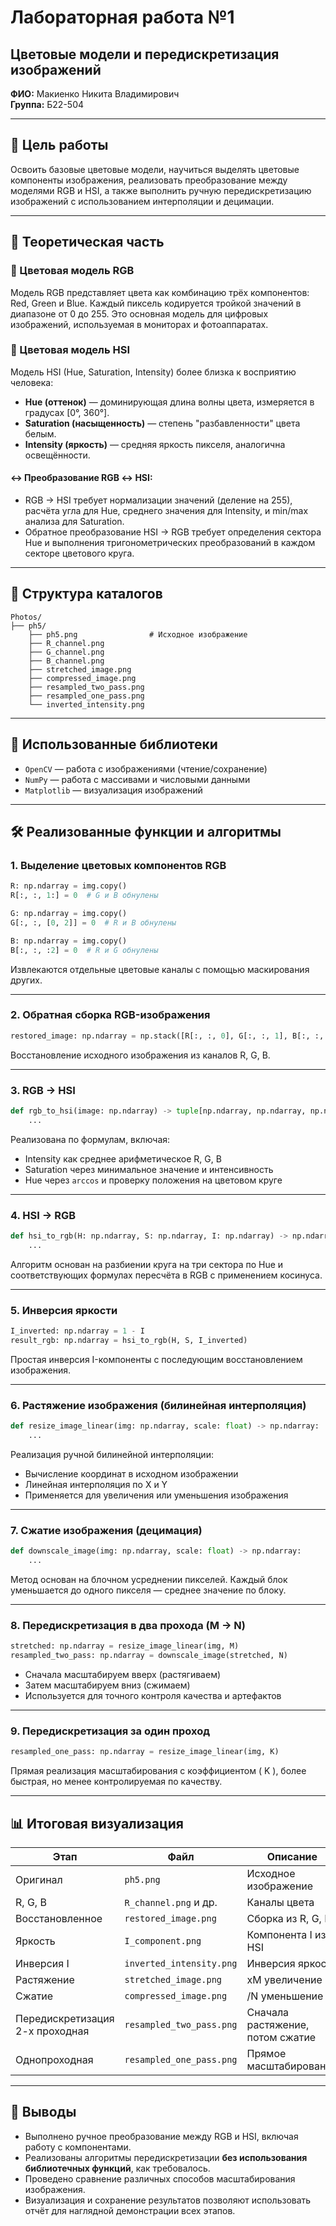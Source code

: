 
# Лабораторная работа №1  
## **Цветовые модели и передискретизация изображений**

**ФИО:** Макиенко Никита Владимирович  
**Группа:** Б22-504  

---

## 🎯 Цель работы
Освоить базовые цветовые модели, научиться выделять цветовые компоненты изображения, реализовать преобразование между моделями RGB и HSI, а также выполнить ручную передискретизацию изображений с использованием интерполяции и децимации.

---

## 🧠 Теоретическая часть

### 🎨 Цветовая модель RGB
Модель RGB представляет цвета как комбинацию трёх компонентов: Red, Green и Blue. Каждый пиксель кодируется тройкой значений в диапазоне от 0 до 255. Это основная модель для цифровых изображений, используемая в мониторах и фотоаппаратах.

### 🌈 Цветовая модель HSI
Модель HSI (Hue, Saturation, Intensity) более близка к восприятию человека:
- **Hue (оттенок)** — доминирующая длина волны цвета, измеряется в градусах [0°, 360°].
- **Saturation (насыщенность)** — степень "разбавленности" цвета белым.
- **Intensity (яркость)** — средняя яркость пикселя, аналогична освещённости.

#### ↔️ Преобразование RGB ↔ HSI:
- RGB → HSI требует нормализации значений (деление на 255), расчёта угла для Hue, среднего значения для Intensity, и min/max анализа для Saturation.
- Обратное преобразование HSI → RGB требует определения сектора Hue и выполнения тригонометрических преобразований в каждом секторе цветового круга.

---

## 📂 Структура каталогов
```
Photos/
├── ph5/
    ├── ph5.png                # Исходное изображение
    ├── R_channel.png
    ├── G_channel.png
    ├── B_channel.png
    ├── stretched_image.png
    ├── compressed_image.png
    ├── resampled_two_pass.png
    ├── resampled_one_pass.png
    └── inverted_intensity.png
```

---

## 🧪 Использованные библиотеки
- `OpenCV` — работа с изображениями (чтение/сохранение)
- `NumPy` — работа с массивами и числовыми данными
- `Matplotlib` — визуализация изображений

---

## 🛠 Реализованные функции и алгоритмы

### 1. Выделение цветовых компонентов RGB
```python
R: np.ndarray = img.copy()
R[:, :, 1:] = 0  # G и B обнулены

G: np.ndarray = img.copy()
G[:, :, [0, 2]] = 0  # R и B обнулены

B: np.ndarray = img.copy()
B[:, :, :2] = 0  # R и G обнулены
```
Извлекаются отдельные цветовые каналы с помощью маскирования других.

---

### 2. Обратная сборка RGB-изображения
```python
restored_image: np.ndarray = np.stack([R[:, :, 0], G[:, :, 1], B[:, :, 2]], axis=-1)
```
Восстановление исходного изображения из каналов R, G, B.

---

### 3. RGB → HSI
```python
def rgb_to_hsi(image: np.ndarray) -> tuple[np.ndarray, np.ndarray, np.ndarray]:
    ...
```
Реализована по формулам, включая:
- Intensity как среднее арифметическое R, G, B
- Saturation через минимальное значение и интенсивность
- Hue через `arccos` и проверку положения на цветовом круге

---

### 4. HSI → RGB
```python
def hsi_to_rgb(H: np.ndarray, S: np.ndarray, I: np.ndarray) -> np.ndarray:
    ...
```
Алгоритм основан на разбиении круга на три сектора по Hue и соответствующих формулах пересчёта в RGB с применением косинуса.

---

### 5. Инверсия яркости
```python
I_inverted: np.ndarray = 1 - I
result_rgb: np.ndarray = hsi_to_rgb(H, S, I_inverted)
```
Простая инверсия I-компоненты с последующим восстановлением изображения.

---

### 6. Растяжение изображения (билинейная интерполяция)
```python
def resize_image_linear(img: np.ndarray, scale: float) -> np.ndarray:
    ...
```
Реализация ручной билинейной интерполяции:
- Вычисление координат в исходном изображении
- Линейная интерполяция по X и Y
- Применяется для увеличения или уменьшения изображения

---

### 7. Сжатие изображения (децимация)
```python
def downscale_image(img: np.ndarray, scale: float) -> np.ndarray:
    ...
```
Метод основан на блочном усреднении пикселей. Каждый блок уменьшается до одного пикселя — среднее значение по блоку.

---

### 8. Передискретизация в два прохода (M → N)
```python
stretched: np.ndarray = resize_image_linear(img, M)
resampled_two_pass: np.ndarray = downscale_image(stretched, N)
```
- Сначала масштабируем вверх (растягиваем)
- Затем масштабируем вниз (сжимаем)
- Используется для точного контроля качества и артефактов

---

### 9. Передискретизация за один проход
```python
resampled_one_pass: np.ndarray = resize_image_linear(img, K)
```
Прямая реализация масштабирования с коэффициентом \( K \), более быстрая, но менее контролируемая по качеству.

---

## 📊 Итоговая визуализация

| Этап | Файл | Описание |
|------|------|----------|
| Оригинал | `ph5.png` | Исходное изображение |
| R, G, B | `R_channel.png` и др. | Каналы цвета |
| Восстановленное | `restored_image.png` | Сборка из R, G, B |
| Яркость | `I_component.png` | Компонента I из HSI |
| Инверсия I | `inverted_intensity.png` | Инверсия яркости |
| Растяжение | `stretched_image.png` | xM увеличение |
| Сжатие | `compressed_image.png` | /N уменьшение |
| Передискретизация 2-х проходная | `resampled_two_pass.png` | Сначала растяжение, потом сжатие |
| Однопроходная | `resampled_one_pass.png` | Прямое масштабирование |

---

## 📌 Выводы
- Выполнено ручное преобразование между RGB и HSI, включая работу с компонентами.
- Реализованы алгоритмы передискретизации **без использования библиотечных функций**, как требовалось.
- Проведено сравнение различных способов масштабирования изображения.
- Визуализация и сохранение результатов позволяют использовать отчёт для наглядной демонстрации всех этапов.


